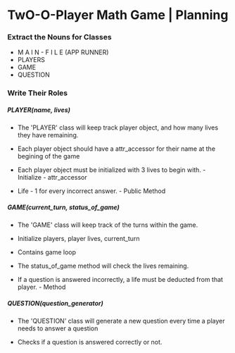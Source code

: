 # TwO-O-Player Math Game | Planning 


### Extract the Nouns for Classes
* M A I N - F I L E (APP RUNNER)
* PLAYERS
* GAME
* QUESTION

### Write Their Roles 
##### PLAYER(name, lives)
* The 'PLAYER' class will keep track player object, and how many lives they have remaining. 

* Each player object should have a attr_accessor for their name at the begining of the game 

* Each player object must be initialized with 3 lives to begin with. - Initialize - attr_accessor

* Life - 1 for every incorrect answer. - Public Method

##### GAME(current_turn, status_of_game)
* The 'GAME' class will keep track of the turns within the game.

* Initialize players, player lives, current_turn

* Contains game loop

* The status_of_game method will check the lives remaining.

* If a question is answered incorrectly, a life must be deducted from that player.  - Method 

##### QUESTION(question_generator)
* The 'QUESTION' class will generate a new question every time a player needs  to answer a question

* Checks if a question is answered correctly or not. 
